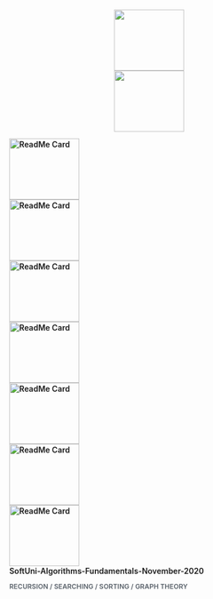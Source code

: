 <p align="center">
   <img src="https://github-readme-stats.vercel.app/api?username=BoykoPetevBoev&count_private=true&show_icons=true" width="400px" height="170px" padding="8px">
   <img src="https://github-readme-stats.vercel.app/api/top-langs/?username=BoykoPetevBoev&layout=compact" width="400px" height="170px" padding="8px">
</p>
<!-- 
[![ReadMe Card](https://github-readme-stats.vercel.app/api/pin/?username=BoykoPetevBoev&repo=SoftUni-Programming-Basics-January-2019)](https://github.com/BoykoPetevBoev/SoftUni-Programming-Basics-January-2019)
[![ReadMe Card](https://github-readme-stats.vercel.app/api/pin/?username=BoykoPetevBoev&repo=SoftUni-JS-Fundamentals-May-2019)](https://github.com/BoykoPetevBoev/SoftUni-JS-Fundamentals-May-2019)
[![ReadMe Card](https://github-readme-stats.vercel.app/api/pin/?username=BoykoPetevBoev&repo=SoftUni-JS-Advanced-September-2019)](https://github.com/BoykoPetevBoev/SoftUni-JS-Advanced-September-2019)
[![ReadMe Card](https://github-readme-stats.vercel.app/api/pin/?username=BoykoPetevBoev&repo=SoftUni-JS-Applications-October-2019)](https://github.com/BoykoPetevBoev/SoftUni-JS-Applications-October-2019)
[![ReadMe Card](https://github-readme-stats.vercel.app/api/pin/?username=BoykoPetevBoev&repo=SoftUni-JS-Back-End-May-2020)](https://github.com/BoykoPetevBoev/SoftUni-JS-Back-End-May-2020)
[![ReadMe Card](https://github-readme-stats.vercel.app/api/pin/?username=BoykoPetevBoev&repo=SoftUni-React-JS-June-2020)](https://github.com/BoykoPetevBoev/SoftUni-React-JS-June-2020)
[![ReadMe Card](https://github-readme-stats.vercel.app/api/pin/?username=BoykoPetevBoev&repo=SoftUni-HTML-and-CSS-September-2020)](https://github.com/BoykoPetevBoev/SoftUni-HTML-and-CSS-September-2020)
[![ReadMe Card](https://github-readme-stats.vercel.app/api/pin/?username=BoykoPetevBoev&repo=SoftUni-Algorithms-Fundamentals-November-2020)](https://github.com/BoykoPetevBoev/SoftUni-Algorithms-Fundamentals-November-2020) -->

<a href="https://github.com/BoykoPetevBoev/SoftUni-Programming-Basics-January-2019">
<img src="https://github-readme-stats.vercel.app/api/pin/?username=BoykoPetevBoev&repo=SoftUni-Programming-Basics-January-2019" 
   data-canonical-src="https://github-readme-stats.vercel.app/api/pin/?username=BoykoPetevBoev&repo=SoftUni-Programming-Basics-January-2019" 
   alt="ReadMe Card" 
</a>

<a href="https://github.com/BoykoPetevBoev/SoftUni-JS-Fundamentals-May-2019">
   <img src="https://github-readme-stats.vercel.app/api/pin/?username=BoykoPetevBoev&repo=SoftUni-JS-Fundamentals-May-2019" 
      data-canonical-src="https://github-readme-stats.vercel.app/api/pin/?username=BoykoPetevBoev&repo=SoftUni-JS-Fundamentals-May-2019" 
      alt="ReadMe Card" 
   >
</a>

<a href="https://github.com/BoykoPetevBoev/SoftUni-JS-Advanced-September-2019">
   <img src="https://github-readme-stats.vercel.app/api/pin/?username=BoykoPetevBoev&repo=SoftUni-JS-Advanced-September-2019" 
      data-canonical-src="https://github-readme-stats.vercel.app/api/pin/?username=BoykoPetevBoev&repo=SoftUni-JS-Advanced-September-2019" 
      alt="ReadMe Card" 
   >
</a>

<a href="https://github.com/BoykoPetevBoev/SoftUni-JS-Applications-October-2019">
   <img src="https://github-readme-stats.vercel.app/api/pin/?username=BoykoPetevBoev&repo=SoftUni-JS-Applications-October-2019" 
      data-canonical-src="https://github-readme-stats.vercel.app/api/pin/?username=BoykoPetevBoev&repo=SoftUni-JS-Applications-October-2019" 
      alt="ReadMe Card" 
   >
</a>

<a href="https://github.com/BoykoPetevBoev/SoftUni-JS-Back-End-May-2020">
   <img src="https://github-readme-stats.vercel.app/api/pin/?username=BoykoPetevBoev&repo=SoftUni-JS-Back-End-May-2020" 
      data-canonical-src="https://github-readme-stats.vercel.app/api/pin/?username=BoykoPetevBoev&repo=SoftUni-JS-Back-End-May-2020" 
      alt="ReadMe Card" 
   >
</a>

<a href="https://github.com/BoykoPetevBoev/SoftUni-React-JS-June-2020">
   <img src="https://github-readme-stats.vercel.app/api/pin/?username=BoykoPetevBoev&repo=SoftUni-React-JS-June-2020" 
      data-canonical-src="https://github-readme-stats.vercel.app/api/pin/?username=BoykoPetevBoev&repo=SoftUni-React-JS-June-2020" 
      alt="ReadMe Card" 
   >
</a>

<a href="https://github.com/BoykoPetevBoev/SoftUni-HTML-and-CSS-September-2020">
   <img src="https://github-readme-stats.vercel.app/api/pin/?username=BoykoPetevBoev&repo=SoftUni-HTML-and-CSS-September-2020" 
      data-canonical-src="https://github-readme-stats.vercel.app/api/pin/?username=BoykoPetevBoev&repo=SoftUni-HTML-and-CSS-September-2020" 
      alt="ReadMe Card" 
   >
</a>

<div>
   <a href="https://github.com/BoykoPetevBoev/SoftUni-Algorithms-Fundamentals-November-2020">
      <span class="repo" title="SoftUni-Algorithms-Fundamentals-November-2020">SoftUni-Algorithms-Fundamentals-November-2020</span>
      <p class="pinned-item-desc text-gray text-small d-block mt-2 mb-3">  RECURSION / SEARCHING / SORTING / GRAPH THEORY </p>
   </a>
</div>

<style>

   div {
      background-color: var(--color-bg-primary);
      border: 1px solid var(--color-border-primary);
      border-radius: 6px;
   }
   
   a {
      color: var(--color-text-link);
      text-decoration: none;
      font-weight: 600;
   }

   p {
         font-size: 12px;
         color: #586069;
   }

   img {
      height: 110px;
      width: 50%;
   }
</style>
   
   
   <!-- <img src="https://github-readme-stats.vercel.app/api/pin/?username=BoykoPetevBoev&repo=SoftUni-Algorithms-Fundamentals-November-2020" 
      data-canonical-src="https://github-readme-stats.vercel.app/api/pin/?username=BoykoPetevBoev&repo=SoftUni-Algorithms-Fundamentals-November-2020" 
      alt="ReadMe Card" 
   > -->